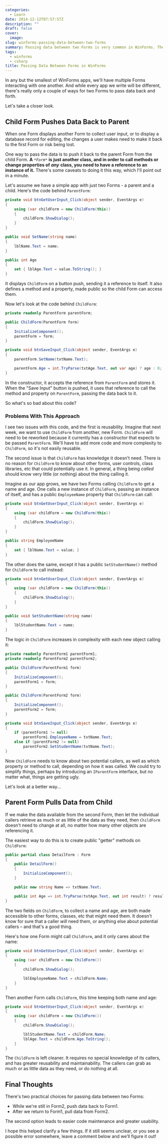 ```yaml
---
categories:
  - Learn
date: 2014-12-12T07:57:57Z
description: ""
draft: false
cover:
  image:
slug: winforms-passing-data-between-two-forms
summary: Passing data between two Forms is very common in WinForms. There's a couple ways to do it, and one's better than the other. Let's take a look.
tags:
  - winforms
  - csharp
title: Passing Data Between Forms in WinForms
---
```

In any but the smallest of WinForms apps, we'll have multiple Forms interacting with one another. And while every app we write will be different, there's really only a couple of ways for two Forms to pass data back and forth.

Let's take a closer look.

## Child Form Pushes Data Back to Parent

When one Form displays another Form to collect user input, or to display a database record for editing, the changes a user makes need to make it back to the first Form or risk being lost.

One way to pass the data is to push it back to the parent Form from the child Form. **A** *`*Form*`* **is just another class, and in order to call methods or change properties of** _**any**_ **class, you need to have a reference to an instance of it.** There's some caveats to doing it this way, which I'll point out in a minute.

Let's assume we have a simple app with just two Forms - a parent and a child. Here's the code behind `ParentForm`:

```csharp
private void btnGetUserInput_Click(object sender, EventArgs e)
{
    using (var childForm = new ChildForm(this))
    {
        childForm.ShowDialog();
    }
}

public void SetName(string name)
{
    lblName.Text = name;
}

public int Age
{
    set { lblAge.Text = value.ToString(); }
}
```

It displays `ChildForm` on a button push, sending it a reference to itself. It also defines a method and a property, made public so the child Form can access them.

Now let's look at the code behind `ChildForm`:

```csharp
private readonly ParentForm parentForm;

public ChildForm(ParentForm form)
{
    InitializeComponent();
    parentForm = form;
}

private void btnSaveInput_Click(object sender, EventArgs e)
{
    parentForm.SetName(txtName.Text);

    parentForm.Age = int.TryParse(txtAge.Text, out var age) ? age : 0;
}
```

In the constructor, it accepts the reference from `ParentForm` and stores it. When the "Save Input" button is pushed, it uses that reference to call the method and property on `ParentForm`, passing the data back to it.

So what's so bad about this code?

### Problems With This Approach

I see two issues with this code, and the first is reusability. Imagine that next week, we want to use `ChildForm` from another, new Form. `ChildForm` will need to be reworked because it currently has a constructor that expects to be passed `ParentForm`. We'll have to add more code and more complexity to `ChildForm`, so it's not easily reusable.

The second issue is that `ChildForm` has knowledge it doesn't need. There is no reason for `ChildForm` to know about other forms, user controls, class libraries, etc that could potentially use it. In general, a thing being _called_ should know very little (or nothing) about the thing calling it.

Imagine as our app grows, we have two Forms calling `ChildForm` to get a name and age. One calls a new instance of `ChildForm`, passing an instance of itself, and has a public `EmployeeName` property that `ChildForm` can call:

```csharp
private void btnGetUserInput_Click(object sender, EventArgs e)
{
    using (var childForm = new ChildForm(this))
    {
        childForm.ShowDialog();
    }
}

public string EmployeeName
{
    set { lblName.Text = value; }
}
```

The other does the same, except it has a public `SetStudentName()` method for `ChildForm` to call instead:

```csharp
private void btnGetUserInput_Click(object sender, EventArgs e)
{
    using (var childForm = new ChildForm(this))
    {
        childForm.ShowDialog();
    }
}

public void SetStudentName(string name)
{
    lblStudentName.Text = name;
}
```

The logic in `ChildForm` increases in complexity with each new object calling it:

```csharp
private readonly ParentForm1 parentForm1;
private readonly ParentForm2 parentForm2;

public ChildForm(ParentForm1 form)
{
    InitializeComponent();
    parentForm1 = form;
}

public ChildForm(ParentForm2 form)
{
    InitializeComponent();
    parentForm2 = form;
}

private void btnSaveInput_Click(object sender, EventArgs e)
{
    if (parentForm1 != null)
        parentForm1.EmployeeName = txtName.Text;
    else if (parentForm2 != null)
        parentForm2.SetStudentName(txtName.Text);
}
```

Now `ChildForm` needs to know about two potential callers, as well as which property or method to call, depending on how it was called. We could try to simplify things, perhaps by introducing an `IParentForm` interface, but no matter what, things are getting ugly.

Let's look at a better way...

## Parent Form Pulls Data from Child

If we make the data available from the second Form, then let the individual callers retrieve as much or as little of the data as they need, then `ChildForm` doesn't need to change at all, no matter how many other objects are referencing it.

The easiest way to do this is to create public "getter" methods on `ChildForm`:

```csharp
public partial class DetailForm : Form
{
    public DetailForm()
    {
        InitializeComponent();
    }

    public new string Name => txtName.Text;

    public int Age => int.TryParse(txtAge.Text, out int result) ? result : 0;
}
```

The two fields on `ChildForm`, to collect a name and age, are both made accessible to other forms, classes, etc that might need them. It doesn't know for sure that a caller _will_ need them, or anything else about potential callers – and that's a good thing.

Here's how one Form might call `ChildForm`, and it only cares about the name:

```csharp
private void btnGetUserInput_Click(object sender, EventArgs e)
{
    using (var childForm = new ChildForm())
    {
        childForm.ShowDialog();

        lblEmployeeName.Text = childForm.Name;
    }
}
```

Then another Form calls `ChildForm`, this time keeping both name _and_ age:

```csharp
private void btnGetUserInput_Click(object sender, EventArgs e)
{
    using (var childForm = new ChildForm())
    {
        childForm.ShowDialog();

        lblStudentName.Text = childForm.Name;
        lblAge.Text = childForm.Age.ToString();
    }
}
```

The `ChildForm` is left cleaner. It requires no special knowledge of its callers, and has greater reusability and maintainability. The callers can grab as much or as little data as they need, or do nothing at all.

## Final Thoughts

There's two practical choices for passing data between two Forms:

- While we're still in Form2, push data back to Form1.
- After we return to Form1, pull data from Form2.

The second option leads to easier code maintenance and greater usability.

I hope this helped clarify a few things. If it still seems unclear, or you see a possible error somewhere, leave a comment below and we’ll figure it out!